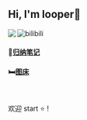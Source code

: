 ## Hi, I'm looper👋

<img src="https://img.shields.io/badge/微信公众号-looper梦呓-green" alt="bilibili"  />

<img align="left" src="https://github-readme-stats.vercel.app/api?username=1004032560&show_icons=true&bg_color=30,e96443,904e95&title_color=79ff97&text_color=fff&icon_color=79ff97">

</br>

#### :notebook_with_decorative_cover:[归纳笔记](https://github.com/1004032560/SpringNote)

#### :bed:[图床](https://github.com/1004032560/images)

</br>

欢迎 start :star: !